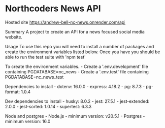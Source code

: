 # Northcoders News API

Hosted site
    https://andrew-bell-nc-news.onrender.com/api

Summary
    A project to create an API for a news focused social media website.

Usage
    To use this repo you will need to install a number of packages and create the environment variables listed below. Once you have you should be able to run the test suite with 'npm test'

To create the environment variables.
    - Create a '.env.development' file containing 
        PGDATABASE=nc_news
    - Create a '.env.test' file containing 
        PGDATABASE=nc_news_test

Dependencies to install
    - dotenv: 16.0.0
    - express: 4.18.2
    - pg: 8.7.3
    - pg-format: 1.0.4

Dev dependencies to install
    - husky: 8.0.2
    - jest: 27.5.1
    - jest-extended: 2.0.0
    - jest-sorted: 1.0.14
    - supertest: 6.3.3

Node and postgres
    - Node.js - minimum version: v20.5.1
    - Postgres - minimum version: 16.0